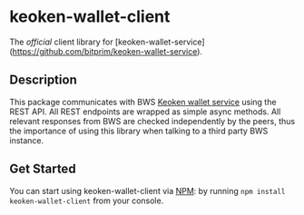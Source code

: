 # keoken-wallet-client

The *official* client library for [keoken-wallet-service] (https://github.com/bitprim/keoken-wallet-service). 

## Description

This package communicates with BWS [Keoken wallet service](https://github.com/bitprim/keoken-wallet-service) using the REST API. All REST endpoints are wrapped as simple async methods. All relevant responses from BWS are checked independently by the peers, thus the importance of using this library when talking to a third party BWS instance.

## Get Started

You can start using keoken-wallet-client via [NPM](https://www.npmjs.com/package/keoken-wallet-client): by running `npm install keoken-wallet-client` from your console.

